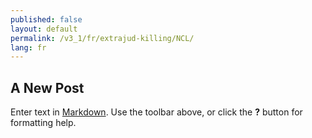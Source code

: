 ```yaml
---
published: false
layout: default
permalink: /v3_1/fr/extrajud-killing/NCL/
lang: fr
---
```

## A New Post

Enter text in [Markdown](http://daringfireball.net/projects/markdown/). Use the toolbar above, or click the **?** button for formatting help.
